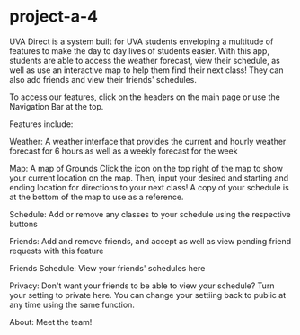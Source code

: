 # project-a-4

UVA Direct is a system built for UVA students enveloping a multitude of features to make the day to day lives of students easier. With this app, students are able to access the weather forecast, view their schedule, as well as use an interactive map to help them find their next class! They can also add friends and view their friends' schedules.

To access our features, click on the headers on the main page or use the Navigation Bar at the top.

Features include:

Weather: A weather interface that provides the current and hourly weather forecast for 6 hours as well as a weekly forecast for the week

Map: A map of Grounds
  Click the icon on the top right of the map to show your current location on the map. Then, input your desired and starting and ending location for directions to your next class! A copy of your schedule is at the bottom of the map to use as a reference.

Schedule: Add or remove any classes to your schedule using the respective buttons

Friends: Add and remove friends, and accept as well as view pending friend requests with this feature

Friends Schedule: View your friends' schedules here

Privacy: Don't want your friends to be able to view your schedule? Turn your setting to private here. You can change your settiing back to public at any time using the same function.

About: Meet the team!

